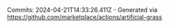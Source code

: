 Commits: 2024-04-21T14:33:26.411Z - Generated via https://github.com/marketplace/actions/artificial-grass
<br>
